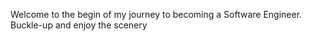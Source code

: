 Welcome to the begin of my journey to becoming a Software Engineer. Buckle-up and enjoy the scenery
